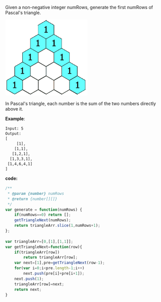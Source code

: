 Given a non-negative integer numRows, generate the first numRows of Pascal's triangle.

![Alt Text](../Resource/img/PascalTriangleAnimated2.gif)

In Pascal's triangle, each number is the sum of the two numbers directly above it.

**Example**:
```
Input: 5
Output:
[
     [1],
    [1,1],
   [1,2,1],
  [1,3,3,1],
 [1,4,6,4,1]
]
```

**code:**
```js
/**
 * @param {number} numRows
 * @return {number[][]}
 */
var generate = function(numRows) {
    if(numRows==0) return [];
    getTriangleNext(numRows);
    return triangleArr.slice(1,numRows+1);
};

var triangleArr=[0,[1],[1,1]];
var getTriangleNext=function(row){
    if(triangleArr[row]) 
        return triangleArr[row];
    var next=[1],pre=getTriangleNext(row-1);
    for(var i=0;i<pre.length-1;i++) 
        next.push(pre[i]+pre[i+1]);
    next.push(1);
    triangleArr[row]=next;
    return next;
}

```